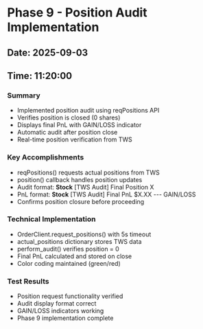 # Phase 9 - Position Audit Implementation

## Date: 2025-09-03
## Time: 11:20:00

### Summary
- Implemented position audit using reqPositions API
- Verifies position is closed (0 shares)
- Displays final PnL with GAIN/LOSS indicator
- Automatic audit after position close
- Real-time position verification from TWS

### Key Accomplishments
- reqPositions() requests actual positions from TWS
- position() callback handles position updates
- Audit format: **Stock** [TWS Audit] Final Position X
- PnL format: **Stock** [TWS Audit] Final PnL $X.XX --- GAIN/LOSS
- Confirms position closure before proceeding

### Technical Implementation
- OrderClient.request_positions() with 5s timeout
- actual_positions dictionary stores TWS data
- perform_audit() verifies position = 0
- Final PnL calculated and stored on close
- Color coding maintained (green/red)

### Test Results
- Position request functionality verified
- Audit display format correct
- GAIN/LOSS indicators working
- Phase 9 implementation complete